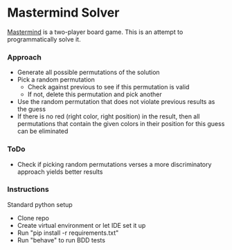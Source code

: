 # Mastermind Solver
[Mastermind](https://en.wikipedia.org/wiki/Mastermind_(board_game)) is a two-player board game. This is an attempt to programmatically solve it.

### Approach
- Generate all possible permutations of the solution
- Pick a random permutation
  - Check against previous to see if this permutation is valid
  - If not, delete this permutation and pick another
- Use the random permutation that does not violate previous results as the guess
- If there is no red (right color, right position) in the result, then all permutations that contain the given colors in their position for this guess can be eliminated

### ToDo
- Check if picking random permutations verses a more discriminatory approach yields better results 

### Instructions
Standard python setup
- Clone repo
- Create virtual environment or let IDE set it up
- Run "pip install -r requirements.txt"
- Run "behave" to run BDD tests
